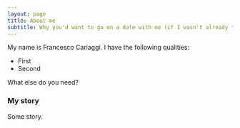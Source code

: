 ```yaml
---
layout: page
title: About me
subtitle: Why you'd want to go on a date with me (if I wasn't already taken 😉)
---
```


My name is Francesco Cariaggi. I have the following qualities:

- First
- Second

What else do you need?

### My story

Some story.
